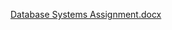 [Database Systems Assignment.docx](https://github.com/user-attachments/files/18643931/Database.Systems.Assignment.docx)
